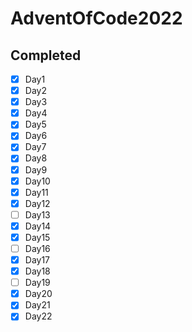 # AdventOfCode2022

## **Completed**
- [x] Day1
- [x] Day2
- [x] Day3
- [x] Day4
- [x] Day5
- [x] Day6
- [x] Day7
- [x] Day8
- [x] Day9
- [x] Day10
- [x] Day11
- [x] Day12
- [ ] Day13
- [x] Day14
- [x] Day15
- [ ] Day16
- [x] Day17
- [x] Day18
- [ ] Day19
- [x] Day20
- [x] Day21
- [x] Day22
